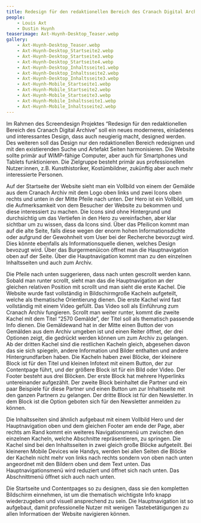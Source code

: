 ```yaml
---
title: Redesign für den redaktionellen Bereich des Cranach Digital Archive
people:
    - Louis Axt
    - Dustin Huynh
teaserimage: Axt-Huynh-Desktop_Teaser.webp
gallery:
    - Axt-Huynh-Desktop_Teaser.webp
    - Axt-Huynh-Desktop_Startseite2.webp
    - Axt-Huynh-Desktop_Startseite3.webp
    - Axt-Huynh-Desktop_Startseite4.webp
    - Axt-Huynh-Desktop_Inhaltsseite1.webp
    - Axt-Huynh-Desktop_Inhaltsseite2.webp
    - Axt-Huynh-Desktop_Inhaltsseite3.webp
    - Axt-Huynh-Mobile_Startseite1.webp
    - Axt-Huynh-Mobile_Startseite2.webp
    - Axt-Huynh-Mobile_Startseite3.webp
    - Axt-Huynh-Mobile_Inhaltsseite1.webp
    - Axt-Huynh-Mobile_Inhaltsseite2.webp
---
```


Im Rahmen des Screendesign Projektes “Redesign für den redaktionellen Bereich des Cranach Digital Archive” soll ein neues moderneres, einladenes und interessantes Design, dass auch neugierig macht, designed werden. Des weiteren soll das Design nur den redaktionellen Bereich redesignen und mit den existierenden Suche und Artefakt Seiten harmonisieren. Die Website sollte primär auf WIMP-fähige Computer, aber auch für Smartphones und Tablets funktionieren. Die Zielgruppe besteht primär aus professionellen Nutzer:innen, z.B. Kunsthistoriker, Kostümbildner, zukünftig aber auch mehr interessierte Personen.

Auf der Startseite der Website sieht man ein Vollbild von einem der Gemälde aus dem Cranach Archiv mit dem Logo oben links und zwei Icons oben rechts und unten in der Mitte Pfeile nach unten. Der Hero ist ein Vollbild, um die Aufmerksamkeit von dem Besucher der Website zu bekommen und diese interessiert zu machen. Die Icons sind ohne Hintergrund und durchsichtig um das Vertiefen in den Hero zu vereinfachen, aber klar sichtbar um zu wissen, dass da Icons sind. Über das Pfeilicon kommt man auf die alte Seite, falls diese wegen der enorm hohen Informationsdichte oder aufgrund der Gewohnheit vom User bei der Recherche bevorzugt wird. Dies könnte ebenfalls als Informationsquelle dienen, welches Design bevozugt wird. Über das Burgermenüicon öffnet man die Hauptnavigation oben auf der Seite. Über die Hauptnavigation kommt man zu den einzelnen Inhaltsseiten und auch zum Archiv.

Die Pfeile nach unten suggerieren, dass nach unten gescrollt werden kann. Sobald man runter scrollt, sieht man das die Hauptnavigation an der gleichen relativen Position mit scrollt und man sieht die erste Kachel. Die Website wurde fast vollständig in Bildschirmgroße Kacheln aufgeteilt, welche als thematische Orientierung dienen. Die erste Kachel wird fast vollständig mit einem Video gefüllt. Das Video soll als Einführung zum Cranach Archiv fungieren. Scrollt man weiter runter, kommt die zweite Kachel mit dem Titel “2570 Gemälde”, der Titel soll als thematisch passende Info dienen. Die Gemäldewand hat in der Mitte einen Button der von Gemälden aus dem Archiv umgeben ist und einen Reiter öffnet, der drei Optionen zeigt, die gedrückt werden können um zum Archiv zu gelangen. Ab der dritten Kachel sind die restlichen Kacheln gleich, abgesehen davon das sie sich spiegeln, andere Information und Bilder enthalten und andere Hintergrundfarben haben. Die Kacheln haben zwei Blöcke, der kleinere Block ist für den Titel und kleinen Infotext mit einem Button, der zur Contentpage führt, und der größere Block ist für ein Bild oder Video. Der Footer besteht aus drei Blöcken. Der erste Block hat mehrere Hyperlinks untereinander aufgezählt. Der zweite Block beinhaltet die Partner und ein paar Beispiele für diese Partner und einen Button um zur Inhaltsseite mit den ganzen Partnern zu gelangen. Der dritte Block ist für den Newsletter. In dem Block ist die Option geboten sich für den Newsletter anmelden zu können.

Die Inhaltsseiten sind ähnlich aufgebaut mit einem Vollbild Hero und der Hauptnavigation oben und dem gleichen Footer am ende der Page, aber rechts am Rand kommt ein weiteres Navigationsmenü um zwischen den einzelnen Kacheln, welche Abschnitte repräsentieren, zu springen. Die Kachel sind bei den Inhaltsseiten in zwei gleich große Blöcke aufgeteilt. Bei kleineren Mobile Devices wie Handys, werden bei allen Seiten die Blöcke der Kacheln nicht mehr von links nach rechts sondern von oben nach unten angeordnet mit den Bildern oben und dem Text unten. Das Hauptnavigationsmenü wird reduziert und öffnet sich nach unten. Das Abschnittmenü öffnet sich auch nach unten. 

Die Startseite und Contentpages so zu designen, dass sie den kompletten Bildschirm einnehmen, ist um die thematisch wichtigste Info knapp wiederzugeben und visuell ansprechend zu sein. Die Hauptnavigation ist so aufgebaut, damit professionelle Nutzer mit wenigen Tastebetätigungen zu allen Informatioen der Website navigieren können. 
